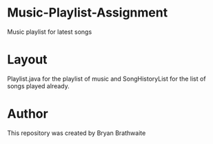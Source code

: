 # Music-Playlist-Assignment
Music playlist for latest songs
# Layout
Playlist.java for the playlist of music and SongHistoryList for the list of songs played already.
# Author
This repository was created by Bryan Brathwaite
